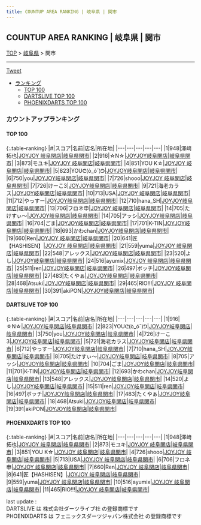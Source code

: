 ```yaml
---
title: COUNTUP AREA RANKING | 岐阜県 | 関市
---
```

## COUNTUP AREA RANKING | 岐阜県 | 関市

[TOP](/darts/rank/) > [岐阜県](/darts/rank/岐阜県/) > 関市

___

<a href="https://twitter.com/share?ref_src=twsrc%5Etfw" data-text="COUNTUP AREA RANKING | 岐阜県関市" class="twitter-share-button" data-hashtags="DARTSLIVE,PHOENIXDARTS,darts,ダーツ" data-show-count="false">Tweet</a>

* [ランキング](#カウントアップランキング)
    * [TOP 100](#top-100)
    * [DARTSLIVE TOP 100](#dartslive-top-100)
    * [PHOENIXDARTS TOP 100](#phoenixdarts-top-100)

### カウントアップランキング

#### TOP 100



{:.table-ranking}
|#|スコア|名前|店名|所在地|
|---|---|---|---|---|
|1|948|<span class="rank-name-pd">澤﨑 拓也</span>|<a href="https://vs.phoenixdarts.com/jp/shop/shopDetailInfo/s_51020?s_seq=51020">JOYJOY 岐阜関店</a>|<a href="/darts/rank/岐阜県/関市">岐阜県関市</a>|
|2|916|<span class="rank-name-dl">☆N☆</span>|<a href="https://search.dartslive.com/jp/shop/ee1a738a3a6abd1c790ab824ce8730e5">JOYJOY岐阜関店</a>|<a href="/darts/rank/岐阜県/関市">岐阜県関市</a>|
|3|873|<span class="rank-name-pd">モユキ</span>|<a href="https://vs.phoenixdarts.com/jp/shop/shopDetailInfo/s_51020?s_seq=51020">JOYJOY 岐阜関店</a>|<a href="/darts/rank/岐阜県/関市">岐阜県関市</a>|
|4|851|<span class="rank-name-pd">YOU  K☆</span>|<a href="https://vs.phoenixdarts.com/jp/shop/shopDetailInfo/s_51020?s_seq=51020">JOYJOY 岐阜関店</a>|<a href="/darts/rank/岐阜県/関市">岐阜県関市</a>|
|5|823|<span class="rank-name-dl">YOUᕦ(ò_óˇ)ᕤ</span>|<a href="https://search.dartslive.com/jp/shop/ee1a738a3a6abd1c790ab824ce8730e5">JOYJOY岐阜関店</a>|<a href="/darts/rank/岐阜県/関市">岐阜県関市</a>|
|6|750|<span class="rank-name-dl">you</span>|<a href="https://search.dartslive.com/jp/shop/ee1a738a3a6abd1c790ab824ce8730e5">JOYJOY岐阜関店</a>|<a href="/darts/rank/岐阜県/関市">岐阜県関市</a>|
|7|726|<span class="rank-name-pd">shooo</span>|<a href="https://vs.phoenixdarts.com/jp/shop/shopDetailInfo/s_51020?s_seq=51020">JOYJOY 岐阜関店</a>|<a href="/darts/rank/岐阜県/関市">岐阜県関市</a>|
|7|726|<span class="rank-name-dl">けーこ3</span>|<a href="https://search.dartslive.com/jp/shop/ee1a738a3a6abd1c790ab824ce8730e5">JOYJOY岐阜関店</a>|<a href="/darts/rank/岐阜県/関市">岐阜県関市</a>|
|9|721|<span class="rank-name-dl">海老カラス</span>|<a href="https://search.dartslive.com/jp/shop/ee1a738a3a6abd1c790ab824ce8730e5">JOYJOY岐阜関店</a>|<a href="/darts/rank/岐阜県/関市">岐阜県関市</a>|
|10|713|<span class="rank-name-pd">USA</span>|<a href="https://vs.phoenixdarts.com/jp/shop/shopDetailInfo/s_51020?s_seq=51020">JOYJOY 岐阜関店</a>|<a href="/darts/rank/岐阜県/関市">岐阜県関市</a>|
|11|712|<span class="rank-name-dl">やっすー</span>|<a href="https://search.dartslive.com/jp/shop/ee1a738a3a6abd1c790ab824ce8730e5">JOYJOY岐阜関店</a>|<a href="/darts/rank/岐阜県/関市">岐阜県関市</a>|
|12|710|<span class="rank-name-dl">hana_SH</span>|<a href="https://search.dartslive.com/jp/shop/ee1a738a3a6abd1c790ab824ce8730e5">JOYJOY岐阜関店</a>|<a href="/darts/rank/岐阜県/関市">岐阜県関市</a>|
|13|706|<span class="rank-name-pd">フロネ申</span>|<a href="https://vs.phoenixdarts.com/jp/shop/shopDetailInfo/s_51020?s_seq=51020">JOYJOY 岐阜関店</a>|<a href="/darts/rank/岐阜県/関市">岐阜県関市</a>|
|14|705|<span class="rank-name-dl">たけすぃ〜</span>|<a href="https://search.dartslive.com/jp/shop/ee1a738a3a6abd1c790ab824ce8730e5">JOYJOY岐阜関店</a>|<a href="/darts/rank/岐阜県/関市">岐阜県関市</a>|
|14|705|<span class="rank-name-dl">アッシ</span>|<a href="https://search.dartslive.com/jp/shop/ee1a738a3a6abd1c790ab824ce8730e5">JOYJOY岐阜関店</a>|<a href="/darts/rank/岐阜県/関市">岐阜県関市</a>|
|16|704|<span class="rank-name-dl">ごま</span>|<a href="https://search.dartslive.com/jp/shop/ee1a738a3a6abd1c790ab824ce8730e5">JOYJOY岐阜関店</a>|<a href="/darts/rank/岐阜県/関市">岐阜県関市</a>|
|17|701|<span class="rank-name-dl">K-TIN</span>|<a href="https://search.dartslive.com/jp/shop/ee1a738a3a6abd1c790ab824ce8730e5">JOYJOY岐阜関店</a>|<a href="/darts/rank/岐阜県/関市">岐阜県関市</a>|
|18|693|<span class="rank-name-dl">かわchan</span>|<a href="https://search.dartslive.com/jp/shop/ee1a738a3a6abd1c790ab824ce8730e5">JOYJOY岐阜関店</a>|<a href="/darts/rank/岐阜県/関市">岐阜県関市</a>|
|19|660|<span class="rank-name-pd">Ren</span>|<a href="https://vs.phoenixdarts.com/jp/shop/shopDetailInfo/s_51020?s_seq=51020">JOYJOY 岐阜関店</a>|<a href="/darts/rank/岐阜県/関市">岐阜県関市</a>|
|20|641|<span class="rank-name-pd">匠【HASHISEN】</span>|<a href="https://vs.phoenixdarts.com/jp/shop/shopDetailInfo/s_51020?s_seq=51020">JOYJOY 岐阜関店</a>|<a href="/darts/rank/岐阜県/関市">岐阜県関市</a>|
|21|559|<span class="rank-name-pd">yuma</span>|<a href="https://vs.phoenixdarts.com/jp/shop/shopDetailInfo/s_51020?s_seq=51020">JOYJOY 岐阜関店</a>|<a href="/darts/rank/岐阜県/関市">岐阜県関市</a>|
|22|548|<span class="rank-name-dl">アレックス</span>|<a href="https://search.dartslive.com/jp/shop/ee1a738a3a6abd1c790ab824ce8730e5">JOYJOY岐阜関店</a>|<a href="/darts/rank/岐阜県/関市">岐阜県関市</a>|
|23|520|<span class="rank-name-dl">よし</span>|<a href="https://search.dartslive.com/jp/shop/ee1a738a3a6abd1c790ab824ce8730e5">JOYJOY岐阜関店</a>|<a href="/darts/rank/岐阜県/関市">岐阜県関市</a>|
|24|516|<span class="rank-name-pd">ayumix</span>|<a href="https://vs.phoenixdarts.com/jp/shop/shopDetailInfo/s_51020?s_seq=51020">JOYJOY 岐阜関店</a>|<a href="/darts/rank/岐阜県/関市">岐阜県関市</a>|
|25|511|<span class="rank-name-dl">ren</span>|<a href="https://search.dartslive.com/jp/shop/ee1a738a3a6abd1c790ab824ce8730e5">JOYJOY岐阜関店</a>|<a href="/darts/rank/岐阜県/関市">岐阜県関市</a>|
|26|497|<span class="rank-name-dl">ボッチ</span>|<a href="https://search.dartslive.com/jp/shop/ee1a738a3a6abd1c790ab824ce8730e5">JOYJOY岐阜関店</a>|<a href="/darts/rank/岐阜県/関市">岐阜県関市</a>|
|27|483|<span class="rank-name-dl">たくやぁ</span>|<a href="https://search.dartslive.com/jp/shop/ee1a738a3a6abd1c790ab824ce8730e5">JOYJOY岐阜関店</a>|<a href="/darts/rank/岐阜県/関市">岐阜県関市</a>|
|28|468|<span class="rank-name-dl">Atsuki</span>|<a href="https://search.dartslive.com/jp/shop/ee1a738a3a6abd1c790ab824ce8730e5">JOYJOY岐阜関店</a>|<a href="/darts/rank/岐阜県/関市">岐阜県関市</a>|
|29|465|<span class="rank-name-pd">RIO!!!</span>|<a href="https://vs.phoenixdarts.com/jp/shop/shopDetailInfo/s_51020?s_seq=51020">JOYJOY 岐阜関店</a>|<a href="/darts/rank/岐阜県/関市">岐阜県関市</a>|
|30|391|<span class="rank-name-dl">akiPON</span>|<a href="https://search.dartslive.com/jp/shop/ee1a738a3a6abd1c790ab824ce8730e5">JOYJOY岐阜関店</a>|<a href="/darts/rank/岐阜県/関市">岐阜県関市</a>|


#### DARTSLIVE TOP 100



{:.table-ranking}
|#|スコア|名前|店名|所在地|
|---|---|---|---|---|
|1|916|<span class="rank-name-dl">☆N☆</span>|<a href="https://search.dartslive.com/jp/shop/ee1a738a3a6abd1c790ab824ce8730e5">JOYJOY岐阜関店</a>|<a href="/darts/rank/岐阜県/関市">岐阜県関市</a>|
|2|823|<span class="rank-name-dl">YOUᕦ(ò_óˇ)ᕤ</span>|<a href="https://search.dartslive.com/jp/shop/ee1a738a3a6abd1c790ab824ce8730e5">JOYJOY岐阜関店</a>|<a href="/darts/rank/岐阜県/関市">岐阜県関市</a>|
|3|750|<span class="rank-name-dl">you</span>|<a href="https://search.dartslive.com/jp/shop/ee1a738a3a6abd1c790ab824ce8730e5">JOYJOY岐阜関店</a>|<a href="/darts/rank/岐阜県/関市">岐阜県関市</a>|
|4|726|<span class="rank-name-dl">けーこ3</span>|<a href="https://search.dartslive.com/jp/shop/ee1a738a3a6abd1c790ab824ce8730e5">JOYJOY岐阜関店</a>|<a href="/darts/rank/岐阜県/関市">岐阜県関市</a>|
|5|721|<span class="rank-name-dl">海老カラス</span>|<a href="https://search.dartslive.com/jp/shop/ee1a738a3a6abd1c790ab824ce8730e5">JOYJOY岐阜関店</a>|<a href="/darts/rank/岐阜県/関市">岐阜県関市</a>|
|6|712|<span class="rank-name-dl">やっすー</span>|<a href="https://search.dartslive.com/jp/shop/ee1a738a3a6abd1c790ab824ce8730e5">JOYJOY岐阜関店</a>|<a href="/darts/rank/岐阜県/関市">岐阜県関市</a>|
|7|710|<span class="rank-name-dl">hana_SH</span>|<a href="https://search.dartslive.com/jp/shop/ee1a738a3a6abd1c790ab824ce8730e5">JOYJOY岐阜関店</a>|<a href="/darts/rank/岐阜県/関市">岐阜県関市</a>|
|8|705|<span class="rank-name-dl">たけすぃ〜</span>|<a href="https://search.dartslive.com/jp/shop/ee1a738a3a6abd1c790ab824ce8730e5">JOYJOY岐阜関店</a>|<a href="/darts/rank/岐阜県/関市">岐阜県関市</a>|
|8|705|<span class="rank-name-dl">アッシ</span>|<a href="https://search.dartslive.com/jp/shop/ee1a738a3a6abd1c790ab824ce8730e5">JOYJOY岐阜関店</a>|<a href="/darts/rank/岐阜県/関市">岐阜県関市</a>|
|10|704|<span class="rank-name-dl">ごま</span>|<a href="https://search.dartslive.com/jp/shop/ee1a738a3a6abd1c790ab824ce8730e5">JOYJOY岐阜関店</a>|<a href="/darts/rank/岐阜県/関市">岐阜県関市</a>|
|11|701|<span class="rank-name-dl">K-TIN</span>|<a href="https://search.dartslive.com/jp/shop/ee1a738a3a6abd1c790ab824ce8730e5">JOYJOY岐阜関店</a>|<a href="/darts/rank/岐阜県/関市">岐阜県関市</a>|
|12|693|<span class="rank-name-dl">かわchan</span>|<a href="https://search.dartslive.com/jp/shop/ee1a738a3a6abd1c790ab824ce8730e5">JOYJOY岐阜関店</a>|<a href="/darts/rank/岐阜県/関市">岐阜県関市</a>|
|13|548|<span class="rank-name-dl">アレックス</span>|<a href="https://search.dartslive.com/jp/shop/ee1a738a3a6abd1c790ab824ce8730e5">JOYJOY岐阜関店</a>|<a href="/darts/rank/岐阜県/関市">岐阜県関市</a>|
|14|520|<span class="rank-name-dl">よし</span>|<a href="https://search.dartslive.com/jp/shop/ee1a738a3a6abd1c790ab824ce8730e5">JOYJOY岐阜関店</a>|<a href="/darts/rank/岐阜県/関市">岐阜県関市</a>|
|15|511|<span class="rank-name-dl">ren</span>|<a href="https://search.dartslive.com/jp/shop/ee1a738a3a6abd1c790ab824ce8730e5">JOYJOY岐阜関店</a>|<a href="/darts/rank/岐阜県/関市">岐阜県関市</a>|
|16|497|<span class="rank-name-dl">ボッチ</span>|<a href="https://search.dartslive.com/jp/shop/ee1a738a3a6abd1c790ab824ce8730e5">JOYJOY岐阜関店</a>|<a href="/darts/rank/岐阜県/関市">岐阜県関市</a>|
|17|483|<span class="rank-name-dl">たくやぁ</span>|<a href="https://search.dartslive.com/jp/shop/ee1a738a3a6abd1c790ab824ce8730e5">JOYJOY岐阜関店</a>|<a href="/darts/rank/岐阜県/関市">岐阜県関市</a>|
|18|468|<span class="rank-name-dl">Atsuki</span>|<a href="https://search.dartslive.com/jp/shop/ee1a738a3a6abd1c790ab824ce8730e5">JOYJOY岐阜関店</a>|<a href="/darts/rank/岐阜県/関市">岐阜県関市</a>|
|19|391|<span class="rank-name-dl">akiPON</span>|<a href="https://search.dartslive.com/jp/shop/ee1a738a3a6abd1c790ab824ce8730e5">JOYJOY岐阜関店</a>|<a href="/darts/rank/岐阜県/関市">岐阜県関市</a>|


#### PHOENIXDARTS TOP 100



{:.table-ranking}
|#|スコア|名前|店名|所在地|
|---|---|---|---|---|
|1|948|<span class="rank-name-pd">澤﨑 拓也</span>|<a href="https://vs.phoenixdarts.com/jp/shop/shopDetailInfo/s_51020?s_seq=51020">JOYJOY 岐阜関店</a>|<a href="/darts/rank/岐阜県/関市">岐阜県関市</a>|
|2|873|<span class="rank-name-pd">モユキ</span>|<a href="https://vs.phoenixdarts.com/jp/shop/shopDetailInfo/s_51020?s_seq=51020">JOYJOY 岐阜関店</a>|<a href="/darts/rank/岐阜県/関市">岐阜県関市</a>|
|3|851|<span class="rank-name-pd">YOU  K☆</span>|<a href="https://vs.phoenixdarts.com/jp/shop/shopDetailInfo/s_51020?s_seq=51020">JOYJOY 岐阜関店</a>|<a href="/darts/rank/岐阜県/関市">岐阜県関市</a>|
|4|726|<span class="rank-name-pd">shooo</span>|<a href="https://vs.phoenixdarts.com/jp/shop/shopDetailInfo/s_51020?s_seq=51020">JOYJOY 岐阜関店</a>|<a href="/darts/rank/岐阜県/関市">岐阜県関市</a>|
|5|713|<span class="rank-name-pd">USA</span>|<a href="https://vs.phoenixdarts.com/jp/shop/shopDetailInfo/s_51020?s_seq=51020">JOYJOY 岐阜関店</a>|<a href="/darts/rank/岐阜県/関市">岐阜県関市</a>|
|6|706|<span class="rank-name-pd">フロネ申</span>|<a href="https://vs.phoenixdarts.com/jp/shop/shopDetailInfo/s_51020?s_seq=51020">JOYJOY 岐阜関店</a>|<a href="/darts/rank/岐阜県/関市">岐阜県関市</a>|
|7|660|<span class="rank-name-pd">Ren</span>|<a href="https://vs.phoenixdarts.com/jp/shop/shopDetailInfo/s_51020?s_seq=51020">JOYJOY 岐阜関店</a>|<a href="/darts/rank/岐阜県/関市">岐阜県関市</a>|
|8|641|<span class="rank-name-pd">匠【HASHISEN】</span>|<a href="https://vs.phoenixdarts.com/jp/shop/shopDetailInfo/s_51020?s_seq=51020">JOYJOY 岐阜関店</a>|<a href="/darts/rank/岐阜県/関市">岐阜県関市</a>|
|9|559|<span class="rank-name-pd">yuma</span>|<a href="https://vs.phoenixdarts.com/jp/shop/shopDetailInfo/s_51020?s_seq=51020">JOYJOY 岐阜関店</a>|<a href="/darts/rank/岐阜県/関市">岐阜県関市</a>|
|10|516|<span class="rank-name-pd">ayumix</span>|<a href="https://vs.phoenixdarts.com/jp/shop/shopDetailInfo/s_51020?s_seq=51020">JOYJOY 岐阜関店</a>|<a href="/darts/rank/岐阜県/関市">岐阜県関市</a>|
|11|465|<span class="rank-name-pd">RIO!!!</span>|<a href="https://vs.phoenixdarts.com/jp/shop/shopDetailInfo/s_51020?s_seq=51020">JOYJOY 岐阜関店</a>|<a href="/darts/rank/岐阜県/関市">岐阜県関市</a>|


<div class="footer border-top border-gray-light mt-5 pt-3 text-right text-gray">
    last update : <span style="font-weight: italic" id="foot_last_modified"></span><br />
    DARTSLIVE は 株式会社ダーツライブ社 の登録商標です<br />
    PHOENIXDARTS は フェニックスダーツジャパン株式会社 の登録商標です<br />
</div>

<script src="https://cdnjs.cloudflare.com/ajax/libs/jquery.tablesorter/2.31.3/js/jquery.tablesorter.min.js" integrity="sha512-qzgd5cYSZcosqpzpn7zF2ZId8f/8CHmFKZ8j7mU4OUXTNRd5g+ZHBPsgKEwoqxCtdQvExE5LprwwPAgoicguNg==" crossorigin="anonymous" referrerpolicy="no-referrer"></script>
<link rel="stylesheet" href="https://cdnjs.cloudflare.com/ajax/libs/jquery.tablesorter/2.31.3/css/theme.default.min.css" integrity="sha512-wghhOJkjQX0Lh3NSWvNKeZ0ZpNn+SPVXX1Qyc9OCaogADktxrBiBdKGDoqVUOyhStvMBmJQ8ZdMHiR3wuEq8+w==" crossorigin="anonymous" referrerpolicy="no-referrer" />
<script>
$(function() {
    $(".table-ranking").tablesorter({sortList:[[0, 0]]});
    $("#foot_last_modified").text(formatDate(new Date(document.lastModified), 'yyyy-MM-dd HH:mm:ss'));
});
</script>

<script async src="https://platform.twitter.com/widgets.js" charset="utf-8"></script>
